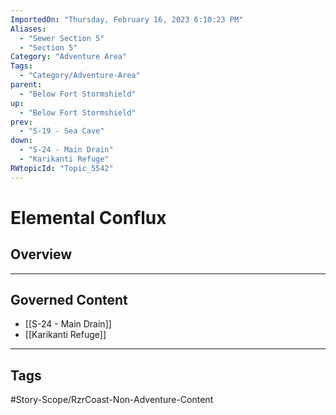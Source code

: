 ```yaml
---
ImportedOn: "Thursday, February 16, 2023 6:10:23 PM"
Aliases:
  - "Sewer Section 5"
  - "Section 5"
Category: "Adventure Area"
Tags:
  - "Category/Adventure-Area"
parent:
  - "Below Fort Stormshield"
up:
  - "Below Fort Stormshield"
prev:
  - "S-19 - Sea Cave"
down:
  - "S-24 - Main Drain"
  - "Karikanti Refuge"
RWtopicId: "Topic_5542"
---
```

# Elemental Conflux
## Overview
---
## Governed Content
- [[S-24 - Main Drain]]
- [[Karikanti Refuge]]


---
## Tags
#Story-Scope/RzrCoast-Non-Adventure-Content

